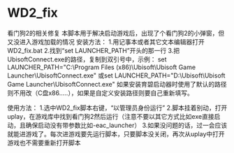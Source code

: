 # WD2_fix
看门狗2的相关修复
本脚本用于解决启动游戏后，出现了个看门狗2的小弹窗，但又没进入游戏加载的情况
安装方法：
1.用记事本或者其它文本编辑器打开WD2_fix.bat
2.找到“set LAUNCHER_PATH”开头的那一行
3.把UbisoftConnect.exe的路径，复制到双引号中，示例：
set LAUNCHER_PATH="C:\Program Files (x86)\Ubisoft\Ubisoft Game Launcher\UbisoftConnect.exe"
或set LAUNCHER_PATH="D:\Ubisoft\Ubisoft Game Launcher\UbisoftConnect.exe"
如果安装育碧启动器时使用了默认的路径则不用改（C盘x86.....），如果是自定义安装路径则要自己重新填写。

使用方法：
1.选中WD2_fix脚本右键，“以管理员身份运行”
2.脚本挂着别动，打开uplay，在游戏库中找到看门狗2然后运行（注意不要以其它方式比如exe直接启动，且确保启动没有带参数比如-eac_launcher）
3.如果没问题的话，过一会应该就能进游戏了。每次进游戏要先运行脚本，只要脚本没关闭，再次从uplay中打开游戏也不需要重新打开脚本

